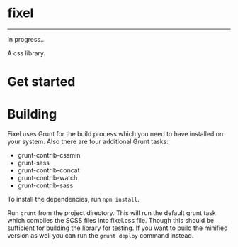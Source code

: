 # fixel
---

In progress...

A css library.

# Get started

# Building

Fixel uses Grunt for the build process which you need to have installed on your system.
Also there are four additional Grunt tasks:
* grunt-contrib-cssmin
* grunt-sass
* grunt-contrib-concat
* grunt-contrib-watch
* grunt-contrib-sass

To install the dependencies, run `npm install`.

Run `grunt` from the project directory. This will run the default grunt task which compiles the SCSS files into fixel.css file.
Though this should be sufficient for building the library for testing.
If you want to build the minified version as well you can run the `grunt deploy` command instead.
